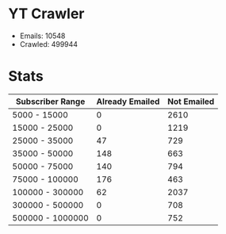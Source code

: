 # YT Crawler
- Emails: 10548
- Crawled: 499944

# Stats
| Subscriber Range  | Already Emailed | Not Emailed |
|-------|-------|-------|
| 5000 - 15000 | 0 | 2610 |
| 15000 - 25000 | 0 | 1219 |
| 25000 - 35000 | 47 | 729 |
| 35000 - 50000 | 148 | 663 |
| 50000 - 75000 | 140 | 794 |
| 75000 - 100000 | 176 | 463 |
| 100000 - 300000 | 62 | 2037 |
| 300000 - 500000 | 0 | 708 |
| 500000 - 1000000 | 0 | 752 |
